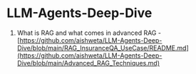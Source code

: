 # LLM-Agents-Deep-Dive

1. What is RAG and what comes in advanced RAG - [https://github.com/aishweta/LLM-Agents-Deep-Dive/blob/main/RAG_InsuranceQA_UseCase/README.md](https://github.com/aishweta/LLM-Agents-Deep-Dive/blob/main/Advanced_RAG_Techniques.md)
